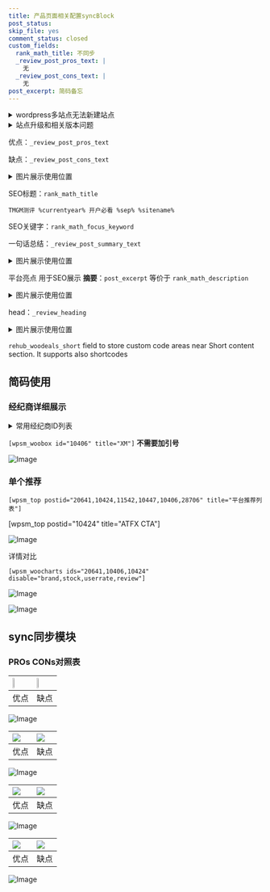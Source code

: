 ```yaml
---
title: 产品页面相关配置syncBlock
post_status: 
skip_file: yes
comment_status: closed
custom_fields:
  rank_math_title: 不同步
  _review_post_pros_text: |
    无
  _review_post_cons_text: |
    无
post_excerpt: 简码备忘
---
```

<details><summary>wordpress多站点无法新建站点</summary>

<li>和报错需要清理cookies一样的原因</li>
<li>wp-config.php里面<code>define( 'SUBDOMAIN_INSTALL', false );//子域名安装</code></li>
<li>新建子站点是用<code>define( 'SUBDOMAIN_INSTALL', true);//子域名安装</code> 完成以后，改成<code>false</code></li>
</details>

<details><summary>站点升级和相关版本问题</summary>

<p>wordpress：5.9.9
woocommerce：7.5.1
出现问题的地方：主题选项里面>><strong>Product layout >>compact style</strong></p>
<p>如何出现没有用过的字段 导致无法保存。先导出配置 然后进行修改，后面再次恢复即可。</p>
<p>出现部分字段无法显示时，需要返回默认布局后，对产品进行保存就好了。</p>
<p></p>
</details>

优点：`_review_post_pros_text`

缺点：`_review_post_cons_text`

<details><summary>图片展示使用位置</summary>

<img src="https://prod-files-secure.s3.us-west-2.amazonaws.com/39ed1227-6d7d-4570-be36-9ccd4a2c4241/f51d3d83-55d4-4bdf-9604-f37ec77ab556/Untitled.png?X-Amz-Algorithm=AWS4-HMAC-SHA256&X-Amz-Content-Sha256=UNSIGNED-PAYLOAD&X-Amz-Credential=ASIAZI2LB466R5SGYPW3%2F20250803%2Fus-west-2%2Fs3%2Faws4_request&X-Amz-Date=20250803T045519Z&X-Amz-Expires=3600&X-Amz-Security-Token=IQoJb3JpZ2luX2VjEOr%2F%2F%2F%2F%2F%2F%2F%2F%2F%2FwEaCXVzLXdlc3QtMiJHMEUCIFEomUlAiL0pyyTmVsv1UgQSX5HFRhU5mN6fqKrIVW71AiEA0OwP2LfJRfZmFa8lNSzrXMXcB9dBoBbcR6jnMmYVtGMq%2FwMIIxAAGgw2Mzc0MjMxODM4MDUiDMr1Ls7REg9XJqqSjSrcAzHe90nIP%2BUT%2FMdSzu3fxGqsLeR1ST8K5JtA0Qkh2%2FscUW8Sg3CWAU24Z7GEsaXz17sVE3CnSEXvnnvQ%2BY6Wf3ieSZmZ8rDYUe03yE%2BHTnlYTen1JfONPYIO5M8FTqM0n2dKkZbkb%2BuLRf%2Be4L5E2S8YFg7ueas7WyE0cJnjdzE8T16chIr6WHRZ6SErdkTLhQ3hiNKSHX4VELXnUYh%2FfSIbHxeWnU6UXUO05h%2FH664olBTd2aGiD8WLkQh2pz8XbdAwKgUvEs4bJXtwjvvxexCIdszubThb7d%2FOs2xua4shDkft3%2B2iXk6pVSANdYDyOIzLPIHAzouznMLYExjrTfPBUTLi9S4iCUSh3D44xl6y%2Fwlzb%2BziXBZtYhPXzVxustWrFugauw%2BE3VMzWbS0UmpuZBaK2JMwNqLCRi7DH7GF2i%2FEGfnvoBKpqflyeLbCKRNdg0L04gzpG1SBk%2FjiARaaBKo6blA0ja3t16tw91FIvpjmWjODVw6glqWgjCqBYTgwvCG%2BxSNyHT%2Fw%2BtY1OVuwY3OIoIIvkvR1lFGqk4q5ShBTNQYYeu2VPaxQIHYgRQ2LJd6D7l5q5i0XuFEjRLQ9pasQ58mV8wUgMMblgQYX4J4%2FPYBmnBu6mCdoMJSKu8QGOqUBG9jq5NTGYufe0Jkqah9hGJtmEHKTZKNUca1cdK%2BleEHX%2BwwCOtWinmaVpndxLmSozSZBkkrW9l7OlIG4ZBgc1vrNyQxXS7AVUcItO1gcMQGncELDVXleqJoPNnOD3x2Jx77O2GDdqvNYWJyU6antsEJqtyKDBs92UFX77FGdKPWzImnWwv1r3eelSUbaXhoinfZBkOBL3znQ9IOU2vTmMTHyy8dz&X-Amz-Signature=ef660cabf5a626d73435bbe34bdc10e6929f92e2083f63b78999f6fd20ec73fa&X-Amz-SignedHeaders=host&x-amz-checksum-mode=ENABLED&x-id=GetObject" alt="Image">
</details>

SEO标题：`rank_math_title`

`TMGM测评 %currentyear% 开户必看 %sep% %sitename%`

SEO关键字：`rank_math_focus_keyword`

一句话总结：`_review_post_summary_text`

<details><summary>图片展示使用位置</summary>

<img src="https://prod-files-secure.s3.us-west-2.amazonaws.com/39ed1227-6d7d-4570-be36-9ccd4a2c4241/4b96a922-296c-4f4e-8630-d1c870cbce01/Untitled.png?X-Amz-Algorithm=AWS4-HMAC-SHA256&X-Amz-Content-Sha256=UNSIGNED-PAYLOAD&X-Amz-Credential=ASIAZI2LB466QNQBJHPY%2F20250803%2Fus-west-2%2Fs3%2Faws4_request&X-Amz-Date=20250803T045519Z&X-Amz-Expires=3600&X-Amz-Security-Token=IQoJb3JpZ2luX2VjEOr%2F%2F%2F%2F%2F%2F%2F%2F%2F%2FwEaCXVzLXdlc3QtMiJIMEYCIQDB2D1ndNs3XH9a0z%2F48th1T5z90FeVnV4VtvqGPFeqxgIhAMfUrkTftNdq4pEoN8V6BWxduG487mAJ5vAFff4%2FSRm6Kv8DCCMQABoMNjM3NDIzMTgzODA1Igziz5jMIXRyLIRxZrkq3AMn0mCZK4leWCmM4dQUCUbpn8ID3mY9tGcBpu1q0QLhue%2FEyTtszHQPxDjA6yFTcpm4k%2BRFyhMslz%2BA31iQG%2FM8SzkePkUEIoIbdxHCJmEnlF9lld1odPWwb5FDesfPsrDF%2F8MlzYdiel8%2FffTrek1Y%2Fx5fzVBSc7ivAz3BNmv1Zv2thPPVitdDhRBTRnO%2FQ4sbx%2FFcDNMMbHhEPbZvfX4%2BMd56eu7SLpSy2p32SUK9y4PFjmhzoy839TeTsbh7O%2BPOBXaz5VJTs0i2uLrX6LdLxlcgthUrZE%2FrzY%2BLxDT53%2B0EJ1GzHysBL89qLKe%2BnuILn8QNR4JVG7yxqYGOMnbvrIWd7LchWWgOS2YpLdIg9T%2FYLyjNs0b3gbFbvLV7VzGJ1pezg3R%2BgpO%2FeUgEtB6OZm3nNPzb6XS6eVQPSa7F4Qg5YhUvOmx97oCnjcF1xtATa8tBggQ7PVgqnavMvOUqsg3VOnOh1wic8hdr7YV6O7oem3T9Q65NFzh61Vl2idqERBB0Hw4MOVyo3uAO0xtEywVrgpRd%2BAWuuXHJlnu5gyyOkHyUl66btEsFcIb%2B16giTzV%2Fywnrp6YmEeylHgbZLw10TkgKfJw6Wq67ibKOqxQorwdPuZpJrCY0azDfgrvEBjqkAR791sKI28Lz5%2B6cOCXhq81P%2FDT78zMSjL9vnSizHGdOkyPce6BnvnBtm4QkHZShI7v5WlHC%2FcsvdPeoljIjU4%2BhghX1GUUxvERdMHr1sYFi9vbXGDiU5EI19SHr5a8h7npU3E7LpOdjQBb1I5Xn1Wm8Z05LTAxaSqaxNvzS54oCRRLUGUH3LywqE9qrPRSTaQm5cCtLx%2BufH6MjzylmfVnUCFhY&X-Amz-Signature=ce06105106ca9b69904c3884975bebdf522b17af2fbedec6ac09787e4b6a7b1b&X-Amz-SignedHeaders=host&x-amz-checksum-mode=ENABLED&x-id=GetObject" alt="Image">
</details>

平台亮点 用于SEO展示 **摘要**：`post_excerpt`  等价于 `rank_math_description`

<details><summary>图片展示使用位置</summary>

<img src="https://prod-files-secure.s3.us-west-2.amazonaws.com/39ed1227-6d7d-4570-be36-9ccd4a2c4241/1ee11f63-b60a-4dfe-a7a7-d58ff23b5d88/Untitled.png?X-Amz-Algorithm=AWS4-HMAC-SHA256&X-Amz-Content-Sha256=UNSIGNED-PAYLOAD&X-Amz-Credential=ASIAZI2LB466TPZZVOQA%2F20250803%2Fus-west-2%2Fs3%2Faws4_request&X-Amz-Date=20250803T045519Z&X-Amz-Expires=3600&X-Amz-Security-Token=IQoJb3JpZ2luX2VjEOr%2F%2F%2F%2F%2F%2F%2F%2F%2F%2FwEaCXVzLXdlc3QtMiJGMEQCIB1pv9YJBk6beeY1OYNfIazFQ6HnMt8xgilyVz4CgLwAAiAR2%2F1eONUVNxa5Anf9qphvNlpFKpsXufqdDtIWch1EJCr%2FAwgjEAAaDDYzNzQyMzE4MzgwNSIMtc4qAMTlsSF7JUWxKtwDoHaIEUT1jIP0v7Z1xwYnW8NCXXIgcvSJ%2FwMlJ4eyUcEO3RGmSrvI5JxZw0Tpz8z0fo0ccIqBlz6QayIITq77pZEGnObZq5lZpkTq3L7btTmi9sJ%2BkpAR0Tj8f03sXcRF8jBHI%2BhjrihRkdRN0QxdwCjQPjNr4FbsH1Hns33cMl10WZpPte1PEHR8WEecexLLdW%2BTADDNH9NhRwQZiNv30OMpiynQ%2Bl9gyjHeUj3co8agv1nxELdssetAUgTszdsqRkE4%2Bqp9vD3Uzz5MtxcHlvfiU37csrkR1tWduueAyOav28915%2FFbFMjrSvTl7M%2BIGAbTyLTTmcmYhGLihCxAOfyNVSXY9L9UAX1NHabkq9edzu5Dave5m1bpECKrQRRigMkTMl0V6OD1enAg7LEGgxiAYZHW7QjGotnI%2BfCvuV106lsNx0IyxDGreNZ0sa6NLigS69ByN73ycDzc8zTu6K4Bz0YUvot9OwwoqwxMFJyIUPG3inLrCtQjpXJ2oUwLFiswmvt0pYdLozrQih3dZRoHttmH7AlIT08IM0bJrJyMB3HDmIPTy2U1rlzxINz2b%2Fx1WQFNV1lUhmmz0JgyF9vruj6jnDW%2B%2BwXJNFRgJq0dK7xhMTPEIZ1Kf4Yw7oa7xAY6pgGc8AqnV7s1bujy6qkr1LE%2BT0CKG925dOckFfYloBlwM18rAbZoWI79NKA5EsGoe43W%2Fh7Mgqee8qz0v4rC07W%2FYPaFO02hTmry3TrvavI%2FhK2VixbpjCL%2BycS1Eguwp6ABJQSBMhnbhd9vZMZmYF3%2FcIirciiuB4pJOojBlNd6QXf9C%2BBFwEtyQBLHeqQRtU%2BJx4VbUFwMjT2VEZYUZ88J98hm9qMg&X-Amz-Signature=5d179ecb59106d3b5f9993406afe463df477d92148b3deefeb470cc71f962128&X-Amz-SignedHeaders=host&x-amz-checksum-mode=ENABLED&x-id=GetObject" alt="Image">
<img src="https://prod-files-secure.s3.us-west-2.amazonaws.com/39ed1227-6d7d-4570-be36-9ccd4a2c4241/ad4118b5-78d8-4fbe-801e-3b29b5d99c01/Untitled.png?X-Amz-Algorithm=AWS4-HMAC-SHA256&X-Amz-Content-Sha256=UNSIGNED-PAYLOAD&X-Amz-Credential=ASIAZI2LB466TPZZVOQA%2F20250803%2Fus-west-2%2Fs3%2Faws4_request&X-Amz-Date=20250803T045519Z&X-Amz-Expires=3600&X-Amz-Security-Token=IQoJb3JpZ2luX2VjEOr%2F%2F%2F%2F%2F%2F%2F%2F%2F%2FwEaCXVzLXdlc3QtMiJGMEQCIB1pv9YJBk6beeY1OYNfIazFQ6HnMt8xgilyVz4CgLwAAiAR2%2F1eONUVNxa5Anf9qphvNlpFKpsXufqdDtIWch1EJCr%2FAwgjEAAaDDYzNzQyMzE4MzgwNSIMtc4qAMTlsSF7JUWxKtwDoHaIEUT1jIP0v7Z1xwYnW8NCXXIgcvSJ%2FwMlJ4eyUcEO3RGmSrvI5JxZw0Tpz8z0fo0ccIqBlz6QayIITq77pZEGnObZq5lZpkTq3L7btTmi9sJ%2BkpAR0Tj8f03sXcRF8jBHI%2BhjrihRkdRN0QxdwCjQPjNr4FbsH1Hns33cMl10WZpPte1PEHR8WEecexLLdW%2BTADDNH9NhRwQZiNv30OMpiynQ%2Bl9gyjHeUj3co8agv1nxELdssetAUgTszdsqRkE4%2Bqp9vD3Uzz5MtxcHlvfiU37csrkR1tWduueAyOav28915%2FFbFMjrSvTl7M%2BIGAbTyLTTmcmYhGLihCxAOfyNVSXY9L9UAX1NHabkq9edzu5Dave5m1bpECKrQRRigMkTMl0V6OD1enAg7LEGgxiAYZHW7QjGotnI%2BfCvuV106lsNx0IyxDGreNZ0sa6NLigS69ByN73ycDzc8zTu6K4Bz0YUvot9OwwoqwxMFJyIUPG3inLrCtQjpXJ2oUwLFiswmvt0pYdLozrQih3dZRoHttmH7AlIT08IM0bJrJyMB3HDmIPTy2U1rlzxINz2b%2Fx1WQFNV1lUhmmz0JgyF9vruj6jnDW%2B%2BwXJNFRgJq0dK7xhMTPEIZ1Kf4Yw7oa7xAY6pgGc8AqnV7s1bujy6qkr1LE%2BT0CKG925dOckFfYloBlwM18rAbZoWI79NKA5EsGoe43W%2Fh7Mgqee8qz0v4rC07W%2FYPaFO02hTmry3TrvavI%2FhK2VixbpjCL%2BycS1Eguwp6ABJQSBMhnbhd9vZMZmYF3%2FcIirciiuB4pJOojBlNd6QXf9C%2BBFwEtyQBLHeqQRtU%2BJx4VbUFwMjT2VEZYUZ88J98hm9qMg&X-Amz-Signature=568470eccae7408b91cd9842b6bf88aea6530ac645a7a2952f76b6945f9239a8&X-Amz-SignedHeaders=host&x-amz-checksum-mode=ENABLED&x-id=GetObject" alt="Image">
<img src="https://prod-files-secure.s3.us-west-2.amazonaws.com/39ed1227-6d7d-4570-be36-9ccd4a2c4241/a38cf7c9-a79c-4b64-9e94-13589fe0758b/Untitled.png?X-Amz-Algorithm=AWS4-HMAC-SHA256&X-Amz-Content-Sha256=UNSIGNED-PAYLOAD&X-Amz-Credential=ASIAZI2LB466TPZZVOQA%2F20250803%2Fus-west-2%2Fs3%2Faws4_request&X-Amz-Date=20250803T045519Z&X-Amz-Expires=3600&X-Amz-Security-Token=IQoJb3JpZ2luX2VjEOr%2F%2F%2F%2F%2F%2F%2F%2F%2F%2FwEaCXVzLXdlc3QtMiJGMEQCIB1pv9YJBk6beeY1OYNfIazFQ6HnMt8xgilyVz4CgLwAAiAR2%2F1eONUVNxa5Anf9qphvNlpFKpsXufqdDtIWch1EJCr%2FAwgjEAAaDDYzNzQyMzE4MzgwNSIMtc4qAMTlsSF7JUWxKtwDoHaIEUT1jIP0v7Z1xwYnW8NCXXIgcvSJ%2FwMlJ4eyUcEO3RGmSrvI5JxZw0Tpz8z0fo0ccIqBlz6QayIITq77pZEGnObZq5lZpkTq3L7btTmi9sJ%2BkpAR0Tj8f03sXcRF8jBHI%2BhjrihRkdRN0QxdwCjQPjNr4FbsH1Hns33cMl10WZpPte1PEHR8WEecexLLdW%2BTADDNH9NhRwQZiNv30OMpiynQ%2Bl9gyjHeUj3co8agv1nxELdssetAUgTszdsqRkE4%2Bqp9vD3Uzz5MtxcHlvfiU37csrkR1tWduueAyOav28915%2FFbFMjrSvTl7M%2BIGAbTyLTTmcmYhGLihCxAOfyNVSXY9L9UAX1NHabkq9edzu5Dave5m1bpECKrQRRigMkTMl0V6OD1enAg7LEGgxiAYZHW7QjGotnI%2BfCvuV106lsNx0IyxDGreNZ0sa6NLigS69ByN73ycDzc8zTu6K4Bz0YUvot9OwwoqwxMFJyIUPG3inLrCtQjpXJ2oUwLFiswmvt0pYdLozrQih3dZRoHttmH7AlIT08IM0bJrJyMB3HDmIPTy2U1rlzxINz2b%2Fx1WQFNV1lUhmmz0JgyF9vruj6jnDW%2B%2BwXJNFRgJq0dK7xhMTPEIZ1Kf4Yw7oa7xAY6pgGc8AqnV7s1bujy6qkr1LE%2BT0CKG925dOckFfYloBlwM18rAbZoWI79NKA5EsGoe43W%2Fh7Mgqee8qz0v4rC07W%2FYPaFO02hTmry3TrvavI%2FhK2VixbpjCL%2BycS1Eguwp6ABJQSBMhnbhd9vZMZmYF3%2FcIirciiuB4pJOojBlNd6QXf9C%2BBFwEtyQBLHeqQRtU%2BJx4VbUFwMjT2VEZYUZ88J98hm9qMg&X-Amz-Signature=6af18e10cbf459a5d63fb53eab1619df64a85f06838150f526764abb70c65f7c&X-Amz-SignedHeaders=host&x-amz-checksum-mode=ENABLED&x-id=GetObject" alt="Image">
<img src="https://prod-files-secure.s3.us-west-2.amazonaws.com/39ed1227-6d7d-4570-be36-9ccd4a2c4241/7da6fc1e-d2ac-42ae-8c75-cb5749aa18f6/Untitled.png?X-Amz-Algorithm=AWS4-HMAC-SHA256&X-Amz-Content-Sha256=UNSIGNED-PAYLOAD&X-Amz-Credential=ASIAZI2LB466TPZZVOQA%2F20250803%2Fus-west-2%2Fs3%2Faws4_request&X-Amz-Date=20250803T045519Z&X-Amz-Expires=3600&X-Amz-Security-Token=IQoJb3JpZ2luX2VjEOr%2F%2F%2F%2F%2F%2F%2F%2F%2F%2FwEaCXVzLXdlc3QtMiJGMEQCIB1pv9YJBk6beeY1OYNfIazFQ6HnMt8xgilyVz4CgLwAAiAR2%2F1eONUVNxa5Anf9qphvNlpFKpsXufqdDtIWch1EJCr%2FAwgjEAAaDDYzNzQyMzE4MzgwNSIMtc4qAMTlsSF7JUWxKtwDoHaIEUT1jIP0v7Z1xwYnW8NCXXIgcvSJ%2FwMlJ4eyUcEO3RGmSrvI5JxZw0Tpz8z0fo0ccIqBlz6QayIITq77pZEGnObZq5lZpkTq3L7btTmi9sJ%2BkpAR0Tj8f03sXcRF8jBHI%2BhjrihRkdRN0QxdwCjQPjNr4FbsH1Hns33cMl10WZpPte1PEHR8WEecexLLdW%2BTADDNH9NhRwQZiNv30OMpiynQ%2Bl9gyjHeUj3co8agv1nxELdssetAUgTszdsqRkE4%2Bqp9vD3Uzz5MtxcHlvfiU37csrkR1tWduueAyOav28915%2FFbFMjrSvTl7M%2BIGAbTyLTTmcmYhGLihCxAOfyNVSXY9L9UAX1NHabkq9edzu5Dave5m1bpECKrQRRigMkTMl0V6OD1enAg7LEGgxiAYZHW7QjGotnI%2BfCvuV106lsNx0IyxDGreNZ0sa6NLigS69ByN73ycDzc8zTu6K4Bz0YUvot9OwwoqwxMFJyIUPG3inLrCtQjpXJ2oUwLFiswmvt0pYdLozrQih3dZRoHttmH7AlIT08IM0bJrJyMB3HDmIPTy2U1rlzxINz2b%2Fx1WQFNV1lUhmmz0JgyF9vruj6jnDW%2B%2BwXJNFRgJq0dK7xhMTPEIZ1Kf4Yw7oa7xAY6pgGc8AqnV7s1bujy6qkr1LE%2BT0CKG925dOckFfYloBlwM18rAbZoWI79NKA5EsGoe43W%2Fh7Mgqee8qz0v4rC07W%2FYPaFO02hTmry3TrvavI%2FhK2VixbpjCL%2BycS1Eguwp6ABJQSBMhnbhd9vZMZmYF3%2FcIirciiuB4pJOojBlNd6QXf9C%2BBFwEtyQBLHeqQRtU%2BJx4VbUFwMjT2VEZYUZ88J98hm9qMg&X-Amz-Signature=f4bd1e97db7f03060b39f769c7a5a0133ec7e194029e8b7ef4b0cfd60914c11e&X-Amz-SignedHeaders=host&x-amz-checksum-mode=ENABLED&x-id=GetObject" alt="Image">
<img src="https://prod-files-secure.s3.us-west-2.amazonaws.com/39ed1227-6d7d-4570-be36-9ccd4a2c4241/7e97f40a-eaee-47f5-b2f9-475f96808fa7/Untitled.png?X-Amz-Algorithm=AWS4-HMAC-SHA256&X-Amz-Content-Sha256=UNSIGNED-PAYLOAD&X-Amz-Credential=ASIAZI2LB466TPZZVOQA%2F20250803%2Fus-west-2%2Fs3%2Faws4_request&X-Amz-Date=20250803T045519Z&X-Amz-Expires=3600&X-Amz-Security-Token=IQoJb3JpZ2luX2VjEOr%2F%2F%2F%2F%2F%2F%2F%2F%2F%2FwEaCXVzLXdlc3QtMiJGMEQCIB1pv9YJBk6beeY1OYNfIazFQ6HnMt8xgilyVz4CgLwAAiAR2%2F1eONUVNxa5Anf9qphvNlpFKpsXufqdDtIWch1EJCr%2FAwgjEAAaDDYzNzQyMzE4MzgwNSIMtc4qAMTlsSF7JUWxKtwDoHaIEUT1jIP0v7Z1xwYnW8NCXXIgcvSJ%2FwMlJ4eyUcEO3RGmSrvI5JxZw0Tpz8z0fo0ccIqBlz6QayIITq77pZEGnObZq5lZpkTq3L7btTmi9sJ%2BkpAR0Tj8f03sXcRF8jBHI%2BhjrihRkdRN0QxdwCjQPjNr4FbsH1Hns33cMl10WZpPte1PEHR8WEecexLLdW%2BTADDNH9NhRwQZiNv30OMpiynQ%2Bl9gyjHeUj3co8agv1nxELdssetAUgTszdsqRkE4%2Bqp9vD3Uzz5MtxcHlvfiU37csrkR1tWduueAyOav28915%2FFbFMjrSvTl7M%2BIGAbTyLTTmcmYhGLihCxAOfyNVSXY9L9UAX1NHabkq9edzu5Dave5m1bpECKrQRRigMkTMl0V6OD1enAg7LEGgxiAYZHW7QjGotnI%2BfCvuV106lsNx0IyxDGreNZ0sa6NLigS69ByN73ycDzc8zTu6K4Bz0YUvot9OwwoqwxMFJyIUPG3inLrCtQjpXJ2oUwLFiswmvt0pYdLozrQih3dZRoHttmH7AlIT08IM0bJrJyMB3HDmIPTy2U1rlzxINz2b%2Fx1WQFNV1lUhmmz0JgyF9vruj6jnDW%2B%2BwXJNFRgJq0dK7xhMTPEIZ1Kf4Yw7oa7xAY6pgGc8AqnV7s1bujy6qkr1LE%2BT0CKG925dOckFfYloBlwM18rAbZoWI79NKA5EsGoe43W%2Fh7Mgqee8qz0v4rC07W%2FYPaFO02hTmry3TrvavI%2FhK2VixbpjCL%2BycS1Eguwp6ABJQSBMhnbhd9vZMZmYF3%2FcIirciiuB4pJOojBlNd6QXf9C%2BBFwEtyQBLHeqQRtU%2BJx4VbUFwMjT2VEZYUZ88J98hm9qMg&X-Amz-Signature=ac67f5fdf41af8928ae71ebc7cae26c242cc06e4467a97df3ba0d403004f3554&X-Amz-SignedHeaders=host&x-amz-checksum-mode=ENABLED&x-id=GetObject" alt="Image">
</details>

head：`_review_heading`

<details><summary>图片展示使用位置</summary>

<img src="https://prod-files-secure.s3.us-west-2.amazonaws.com/39ed1227-6d7d-4570-be36-9ccd4a2c4241/3a4650ad-9887-415c-889a-edd51fa54f27/Untitled.png?X-Amz-Algorithm=AWS4-HMAC-SHA256&X-Amz-Content-Sha256=UNSIGNED-PAYLOAD&X-Amz-Credential=ASIAZI2LB466T4RMWF5W%2F20250803%2Fus-west-2%2Fs3%2Faws4_request&X-Amz-Date=20250803T045519Z&X-Amz-Expires=3600&X-Amz-Security-Token=IQoJb3JpZ2luX2VjEOr%2F%2F%2F%2F%2F%2F%2F%2F%2F%2FwEaCXVzLXdlc3QtMiJHMEUCIH51htdP82kubgiDBDffhjzC9WqLIVCSU8GFjCArOnM2AiEA4LAsW2TB8Pl%2BZ6ib7OK3vnuL7baPeQ8rlEnDWnP8AUgq%2FwMIIxAAGgw2Mzc0MjMxODM4MDUiDNlUx%2FiimsgL0HxQRircAyHAYEHy0X5yoVs7iMAC2YgJJ5%2B8NuQXj1iJM20PVuwka9UE57Qo25bY90t%2FHU6ZAys%2BdRTc5lk%2F4r7EiyM0zroWJdfssX2wrJ2k1fnGtGITCr7PehwCGq0AKpP21Kl5qhWZhB9K0GspHHvqdUkEjyWJohxlt6%2BqRnhR1v6Ix6S7fDdVW1z24PZBcoyR2eugUdqagD8xoywXCxEEVajEepYZtVfgPpyp3ega7iSEHgW8wCJxsDiqXkTcW%2B3Vj7g0uSFQfIglKm2hVovXYRvNx3YI8rus8H9PL75%2F%2F%2BD2niJWcbFx1JbxdA8NBtS0AuIgv3CMWLOu4nmwKBzcjZSiZT6%2FL4NzinzSsar%2Bb4HkteoCP2K3vTX06o%2FBTeI505bveCXxm6bG%2FKYu4DCiZoVtL9O8Hun%2FIS0WOyCoq7WcY5t2xUBpv99qsYv9yrbfxumzkOyjYpCdea2konXDZQJoe4DMIWutdQ%2F%2BsQ1r5hqyxHUp%2BEnpuVoviWqD%2Byootip13N2QdKcan3sX6IXMHuuOp74icjYZc33zYsuF3QyVyadDJ%2BmDRS%2FYLihfpLl2pPRhItka8nHEP%2FD%2BvrdRNl6omJOu7%2B6x6YDsrg7kEsqOuRSWLFjnqkXgqpXG1p9%2FMLWLu8QGOqUB1a7Znq8vheBR5KfjWDF4m309I4RR5Ssb6MdZAF604AC0Ygjul46bBrPmvi6VqmySVGTenGQJDeBkB6X0AjWT0EVVtPU%2FF%2FtqeXFHXyc8%2FWEqx87l%2BBtwwswmTHCqLOZhZ66MZPA1wpje1Yhed3Cf3j9jLpwkEg2LMLZ%2FJ5fIuasOa9uYT1ZerL%2FrPh2e8zzuU9VgihsaLin72NXuf6cr3V2qKP1w&X-Amz-Signature=239f2c6992a90ffde45ca77914b8f2b81b513e91122ffd8942d70235ba577059&X-Amz-SignedHeaders=host&x-amz-checksum-mode=ENABLED&x-id=GetObject" alt="Image">
</details>

`rehub_woodeals_short`	field to store custom code areas near Short content section. It supports also shortcodes



## 简码使用

### 经纪商详细展示

<details><summary>常用经纪商ID列表</summary>

<pre><code class="php">嘉盛 ===> 20641  [wpsm_woobox id="20641" title="嘉盛"]
易信easymarkets ===> 11542  [wpsm_woobox id="11542" title="易信easymarkets"]
ATFX外汇 ===> 10424  [wpsm_woobox id="10424" title="ATFX"]
XM ===> 10406  [wpsm_woobox id="10406" title="XM"]
TMGM ===> 29622  [wpsm_woobox id="29622" title="TMGM"]
HYCM ===> 10447  [wpsm_woobox id="10447" title="HYCM"]
fpmarkets澳福外汇 ===> 20639  [wpsm_woobox id="20639" title="fpmarkets澳福外汇"]</code></pre>
</details>

`[wpsm_woobox id="10406" title="XM"]` **不需要加引号**

![Image](https://prod-files-secure.s3.us-west-2.amazonaws.com/39ed1227-6d7d-4570-be36-9ccd4a2c4241/4f898f9d-0fa7-4e43-acd3-ac6bc7be575a/Untitled.png?X-Amz-Algorithm=AWS4-HMAC-SHA256&X-Amz-Content-Sha256=UNSIGNED-PAYLOAD&X-Amz-Credential=ASIAZI2LB466Y4TFFMBS%2F20250803%2Fus-west-2%2Fs3%2Faws4_request&X-Amz-Date=20250803T045518Z&X-Amz-Expires=3600&X-Amz-Security-Token=IQoJb3JpZ2luX2VjEOr%2F%2F%2F%2F%2F%2F%2F%2F%2F%2FwEaCXVzLXdlc3QtMiJIMEYCIQCjGtgL%2Bg4Ub3vIJDjviikoyGzo8ZD1EPtF9RpKveE08wIhAKdThUhfsfVVn%2FHAK0EOWSPlvtQvQTF0o38a4IAtwOt%2FKv8DCCMQABoMNjM3NDIzMTgzODA1IgzZ6qmZ%2F6Rd3LPv%2BK8q3AOUe9z%2FuZWgoDQ%2Bvx0VD2z4RirmxRqmGos10vXO6X4UWqZXkVf%2F2kHNAfMJJiCazqrmOwPa1wwQeYzxAwng2aVSAQ33OO%2BohLjpgbLY9jEr4msFzfpmIRDz2kiv0MGIVcIFArutkHBQpnFA0%2FuWBe8QkcGF7bA8qAPG8ORwynuj2dex%2FkJUG7JPTt1qB9D4%2Bc%2F4Zsz%2BSyXE86V6td4fdRLpodKe8Zi9yklw02U%2Fy1nD7N4dcBFd5UXU6PUsCieconOReFWy3pfg9B3Fwcvd3zOkheOdFW0S%2B4%2FeNGC5P%2B7pz91xaaQLEmdz8wuKruKiGMVXCA7wElaV8d8iRBkNJgRwASKlIJxQ2PIlfOoTvAfN2jQK%2FbejQzFr4jmfGHm6u6Qic7ixDoQwN%2FI6XBHcBzdl2T3fULrZbESZflKzl4n1hO0QOt6cqBFSLWki0dJirkP7cxubzNAEOT%2BA80VB2LNr9c3JvPHSgBhHlCPhGHTR8ajPI%2FhePanK4j5NrI5hMVJCwHC4mvhmumEhzJYF33kTgRMrV7Fp1SD6%2BGPqbI8d2DWvo%2B4eSdtsZDWuuXLn2vMw9IWHXrlNYAvcuGEXrvbdmIid8plZO%2BBIdJKb3CCUoo5GXsdRIBQ%2FCE2LETD4ibvEBjqkAcHI5uGeUY%2B%2BMAXlQAf8LrVWCq1onbTudu0huZnigV17Sjt9uqfYWClzbM2lzH6lb8Pb06Q1Q%2BS1Qf%2FF5%2B15B%2BcJPNdM7VteA%2Fv%2BUW3UwH4GyiN3p7OWCEGnViUzFOgSSwHWI10%2Fs7AlcKKNwluj4R0WKO0Yhu4fTY%2FwsEwKxtrJIVom%2Bwkem8HJmoEsU8akf9i0Z3MjEGG3qb176q0J14wY19B0&X-Amz-Signature=7830ad600c4b261286e2862c295b611d1f5c497cab203cee166ea5b60aba049f&X-Amz-SignedHeaders=host&x-amz-checksum-mode=ENABLED&x-id=GetObject)

### 单个推荐
`[wpsm_top postid="20641,10424,11542,10447,10406,28706" title="平台推荐列表"]`

[wpsm_top postid="10424" title="ATFX CTA"]

![Image](https://prod-files-secure.s3.us-west-2.amazonaws.com/39ed1227-6d7d-4570-be36-9ccd4a2c4241/5ac620dc-51a8-48b6-b55d-91f47299193c/Untitled.png?X-Amz-Algorithm=AWS4-HMAC-SHA256&X-Amz-Content-Sha256=UNSIGNED-PAYLOAD&X-Amz-Credential=ASIAZI2LB466Y4TFFMBS%2F20250803%2Fus-west-2%2Fs3%2Faws4_request&X-Amz-Date=20250803T045518Z&X-Amz-Expires=3600&X-Amz-Security-Token=IQoJb3JpZ2luX2VjEOr%2F%2F%2F%2F%2F%2F%2F%2F%2F%2FwEaCXVzLXdlc3QtMiJIMEYCIQCjGtgL%2Bg4Ub3vIJDjviikoyGzo8ZD1EPtF9RpKveE08wIhAKdThUhfsfVVn%2FHAK0EOWSPlvtQvQTF0o38a4IAtwOt%2FKv8DCCMQABoMNjM3NDIzMTgzODA1IgzZ6qmZ%2F6Rd3LPv%2BK8q3AOUe9z%2FuZWgoDQ%2Bvx0VD2z4RirmxRqmGos10vXO6X4UWqZXkVf%2F2kHNAfMJJiCazqrmOwPa1wwQeYzxAwng2aVSAQ33OO%2BohLjpgbLY9jEr4msFzfpmIRDz2kiv0MGIVcIFArutkHBQpnFA0%2FuWBe8QkcGF7bA8qAPG8ORwynuj2dex%2FkJUG7JPTt1qB9D4%2Bc%2F4Zsz%2BSyXE86V6td4fdRLpodKe8Zi9yklw02U%2Fy1nD7N4dcBFd5UXU6PUsCieconOReFWy3pfg9B3Fwcvd3zOkheOdFW0S%2B4%2FeNGC5P%2B7pz91xaaQLEmdz8wuKruKiGMVXCA7wElaV8d8iRBkNJgRwASKlIJxQ2PIlfOoTvAfN2jQK%2FbejQzFr4jmfGHm6u6Qic7ixDoQwN%2FI6XBHcBzdl2T3fULrZbESZflKzl4n1hO0QOt6cqBFSLWki0dJirkP7cxubzNAEOT%2BA80VB2LNr9c3JvPHSgBhHlCPhGHTR8ajPI%2FhePanK4j5NrI5hMVJCwHC4mvhmumEhzJYF33kTgRMrV7Fp1SD6%2BGPqbI8d2DWvo%2B4eSdtsZDWuuXLn2vMw9IWHXrlNYAvcuGEXrvbdmIid8plZO%2BBIdJKb3CCUoo5GXsdRIBQ%2FCE2LETD4ibvEBjqkAcHI5uGeUY%2B%2BMAXlQAf8LrVWCq1onbTudu0huZnigV17Sjt9uqfYWClzbM2lzH6lb8Pb06Q1Q%2BS1Qf%2FF5%2B15B%2BcJPNdM7VteA%2Fv%2BUW3UwH4GyiN3p7OWCEGnViUzFOgSSwHWI10%2Fs7AlcKKNwluj4R0WKO0Yhu4fTY%2FwsEwKxtrJIVom%2Bwkem8HJmoEsU8akf9i0Z3MjEGG3qb176q0J14wY19B0&X-Amz-Signature=6851d44af5945d58632026df4752ee786caf923272fd3adf9589acc0ee446881&X-Amz-SignedHeaders=host&x-amz-checksum-mode=ENABLED&x-id=GetObject)

详情对比

`[wpsm_woocharts ids="20641,10406,10424" disable="brand,stock,userrate,review"]`

![Image](https://prod-files-secure.s3.us-west-2.amazonaws.com/39ed1227-6d7d-4570-be36-9ccd4a2c4241/bf3ba45f-b9f3-4295-8aef-b4a495fd25f4/Untitled.png?X-Amz-Algorithm=AWS4-HMAC-SHA256&X-Amz-Content-Sha256=UNSIGNED-PAYLOAD&X-Amz-Credential=ASIAZI2LB466Y4TFFMBS%2F20250803%2Fus-west-2%2Fs3%2Faws4_request&X-Amz-Date=20250803T045518Z&X-Amz-Expires=3600&X-Amz-Security-Token=IQoJb3JpZ2luX2VjEOr%2F%2F%2F%2F%2F%2F%2F%2F%2F%2FwEaCXVzLXdlc3QtMiJIMEYCIQCjGtgL%2Bg4Ub3vIJDjviikoyGzo8ZD1EPtF9RpKveE08wIhAKdThUhfsfVVn%2FHAK0EOWSPlvtQvQTF0o38a4IAtwOt%2FKv8DCCMQABoMNjM3NDIzMTgzODA1IgzZ6qmZ%2F6Rd3LPv%2BK8q3AOUe9z%2FuZWgoDQ%2Bvx0VD2z4RirmxRqmGos10vXO6X4UWqZXkVf%2F2kHNAfMJJiCazqrmOwPa1wwQeYzxAwng2aVSAQ33OO%2BohLjpgbLY9jEr4msFzfpmIRDz2kiv0MGIVcIFArutkHBQpnFA0%2FuWBe8QkcGF7bA8qAPG8ORwynuj2dex%2FkJUG7JPTt1qB9D4%2Bc%2F4Zsz%2BSyXE86V6td4fdRLpodKe8Zi9yklw02U%2Fy1nD7N4dcBFd5UXU6PUsCieconOReFWy3pfg9B3Fwcvd3zOkheOdFW0S%2B4%2FeNGC5P%2B7pz91xaaQLEmdz8wuKruKiGMVXCA7wElaV8d8iRBkNJgRwASKlIJxQ2PIlfOoTvAfN2jQK%2FbejQzFr4jmfGHm6u6Qic7ixDoQwN%2FI6XBHcBzdl2T3fULrZbESZflKzl4n1hO0QOt6cqBFSLWki0dJirkP7cxubzNAEOT%2BA80VB2LNr9c3JvPHSgBhHlCPhGHTR8ajPI%2FhePanK4j5NrI5hMVJCwHC4mvhmumEhzJYF33kTgRMrV7Fp1SD6%2BGPqbI8d2DWvo%2B4eSdtsZDWuuXLn2vMw9IWHXrlNYAvcuGEXrvbdmIid8plZO%2BBIdJKb3CCUoo5GXsdRIBQ%2FCE2LETD4ibvEBjqkAcHI5uGeUY%2B%2BMAXlQAf8LrVWCq1onbTudu0huZnigV17Sjt9uqfYWClzbM2lzH6lb8Pb06Q1Q%2BS1Qf%2FF5%2B15B%2BcJPNdM7VteA%2Fv%2BUW3UwH4GyiN3p7OWCEGnViUzFOgSSwHWI10%2Fs7AlcKKNwluj4R0WKO0Yhu4fTY%2FwsEwKxtrJIVom%2Bwkem8HJmoEsU8akf9i0Z3MjEGG3qb176q0J14wY19B0&X-Amz-Signature=d686712930a203ba81f58001215d02c63280ebf1db67d19664b44be42b0a18cd&X-Amz-SignedHeaders=host&x-amz-checksum-mode=ENABLED&x-id=GetObject)

![Image](https://prod-files-secure.s3.us-west-2.amazonaws.com/39ed1227-6d7d-4570-be36-9ccd4a2c4241/30bc56ef-f383-4b48-9768-2ebc9e436ec0/Untitled.png?X-Amz-Algorithm=AWS4-HMAC-SHA256&X-Amz-Content-Sha256=UNSIGNED-PAYLOAD&X-Amz-Credential=ASIAZI2LB466Y4TFFMBS%2F20250803%2Fus-west-2%2Fs3%2Faws4_request&X-Amz-Date=20250803T045518Z&X-Amz-Expires=3600&X-Amz-Security-Token=IQoJb3JpZ2luX2VjEOr%2F%2F%2F%2F%2F%2F%2F%2F%2F%2FwEaCXVzLXdlc3QtMiJIMEYCIQCjGtgL%2Bg4Ub3vIJDjviikoyGzo8ZD1EPtF9RpKveE08wIhAKdThUhfsfVVn%2FHAK0EOWSPlvtQvQTF0o38a4IAtwOt%2FKv8DCCMQABoMNjM3NDIzMTgzODA1IgzZ6qmZ%2F6Rd3LPv%2BK8q3AOUe9z%2FuZWgoDQ%2Bvx0VD2z4RirmxRqmGos10vXO6X4UWqZXkVf%2F2kHNAfMJJiCazqrmOwPa1wwQeYzxAwng2aVSAQ33OO%2BohLjpgbLY9jEr4msFzfpmIRDz2kiv0MGIVcIFArutkHBQpnFA0%2FuWBe8QkcGF7bA8qAPG8ORwynuj2dex%2FkJUG7JPTt1qB9D4%2Bc%2F4Zsz%2BSyXE86V6td4fdRLpodKe8Zi9yklw02U%2Fy1nD7N4dcBFd5UXU6PUsCieconOReFWy3pfg9B3Fwcvd3zOkheOdFW0S%2B4%2FeNGC5P%2B7pz91xaaQLEmdz8wuKruKiGMVXCA7wElaV8d8iRBkNJgRwASKlIJxQ2PIlfOoTvAfN2jQK%2FbejQzFr4jmfGHm6u6Qic7ixDoQwN%2FI6XBHcBzdl2T3fULrZbESZflKzl4n1hO0QOt6cqBFSLWki0dJirkP7cxubzNAEOT%2BA80VB2LNr9c3JvPHSgBhHlCPhGHTR8ajPI%2FhePanK4j5NrI5hMVJCwHC4mvhmumEhzJYF33kTgRMrV7Fp1SD6%2BGPqbI8d2DWvo%2B4eSdtsZDWuuXLn2vMw9IWHXrlNYAvcuGEXrvbdmIid8plZO%2BBIdJKb3CCUoo5GXsdRIBQ%2FCE2LETD4ibvEBjqkAcHI5uGeUY%2B%2BMAXlQAf8LrVWCq1onbTudu0huZnigV17Sjt9uqfYWClzbM2lzH6lb8Pb06Q1Q%2BS1Qf%2FF5%2B15B%2BcJPNdM7VteA%2Fv%2BUW3UwH4GyiN3p7OWCEGnViUzFOgSSwHWI10%2Fs7AlcKKNwluj4R0WKO0Yhu4fTY%2FwsEwKxtrJIVom%2Bwkem8HJmoEsU8akf9i0Z3MjEGG3qb176q0J14wY19B0&X-Amz-Signature=4a687bf8a27933fe9dc89f31fcb7c1c370428bd29c6ee922fd39542e8bf75f85&X-Amz-SignedHeaders=host&x-amz-checksum-mode=ENABLED&x-id=GetObject)

## sync同步模块

### PROs CONs对照表

| <img src="https://cdn.ifttt.fun/gh/jarlin8/OSS@main/icons/customize/pros.svg" height="auto" width="37.3%"> | <img src="https://cdn.ifttt.fun/gh/jarlin8/OSS@main/icons/customize/cons.svg" height="auto" width="28.8%"> |
| :--- | :--- |
| 优点 | 缺点 |

![Image](https://prod-files-secure.s3.us-west-2.amazonaws.com/39ed1227-6d7d-4570-be36-9ccd4a2c4241/8742b755-dfb5-4004-9a5f-d6e561664bd8/Untitled.png?X-Amz-Algorithm=AWS4-HMAC-SHA256&X-Amz-Content-Sha256=UNSIGNED-PAYLOAD&X-Amz-Credential=ASIAZI2LB466Y4TFFMBS%2F20250803%2Fus-west-2%2Fs3%2Faws4_request&X-Amz-Date=20250803T045518Z&X-Amz-Expires=3600&X-Amz-Security-Token=IQoJb3JpZ2luX2VjEOr%2F%2F%2F%2F%2F%2F%2F%2F%2F%2FwEaCXVzLXdlc3QtMiJIMEYCIQCjGtgL%2Bg4Ub3vIJDjviikoyGzo8ZD1EPtF9RpKveE08wIhAKdThUhfsfVVn%2FHAK0EOWSPlvtQvQTF0o38a4IAtwOt%2FKv8DCCMQABoMNjM3NDIzMTgzODA1IgzZ6qmZ%2F6Rd3LPv%2BK8q3AOUe9z%2FuZWgoDQ%2Bvx0VD2z4RirmxRqmGos10vXO6X4UWqZXkVf%2F2kHNAfMJJiCazqrmOwPa1wwQeYzxAwng2aVSAQ33OO%2BohLjpgbLY9jEr4msFzfpmIRDz2kiv0MGIVcIFArutkHBQpnFA0%2FuWBe8QkcGF7bA8qAPG8ORwynuj2dex%2FkJUG7JPTt1qB9D4%2Bc%2F4Zsz%2BSyXE86V6td4fdRLpodKe8Zi9yklw02U%2Fy1nD7N4dcBFd5UXU6PUsCieconOReFWy3pfg9B3Fwcvd3zOkheOdFW0S%2B4%2FeNGC5P%2B7pz91xaaQLEmdz8wuKruKiGMVXCA7wElaV8d8iRBkNJgRwASKlIJxQ2PIlfOoTvAfN2jQK%2FbejQzFr4jmfGHm6u6Qic7ixDoQwN%2FI6XBHcBzdl2T3fULrZbESZflKzl4n1hO0QOt6cqBFSLWki0dJirkP7cxubzNAEOT%2BA80VB2LNr9c3JvPHSgBhHlCPhGHTR8ajPI%2FhePanK4j5NrI5hMVJCwHC4mvhmumEhzJYF33kTgRMrV7Fp1SD6%2BGPqbI8d2DWvo%2B4eSdtsZDWuuXLn2vMw9IWHXrlNYAvcuGEXrvbdmIid8plZO%2BBIdJKb3CCUoo5GXsdRIBQ%2FCE2LETD4ibvEBjqkAcHI5uGeUY%2B%2BMAXlQAf8LrVWCq1onbTudu0huZnigV17Sjt9uqfYWClzbM2lzH6lb8Pb06Q1Q%2BS1Qf%2FF5%2B15B%2BcJPNdM7VteA%2Fv%2BUW3UwH4GyiN3p7OWCEGnViUzFOgSSwHWI10%2Fs7AlcKKNwluj4R0WKO0Yhu4fTY%2FwsEwKxtrJIVom%2Bwkem8HJmoEsU8akf9i0Z3MjEGG3qb176q0J14wY19B0&X-Amz-Signature=c6a15c2b3e1b8546f513a7e1aab2396849d5c57a7d0f12b8dbbdcc2014f9c10a&X-Amz-SignedHeaders=host&x-amz-checksum-mode=ENABLED&x-id=GetObject)

| <img src="https://cdn.ifttt.fun/gh/jarlin8/OSS@main/icons/customize/pros1.svg" height="auto"> | <img src="https://cdn.ifttt.fun/gh/jarlin8/OSS@main/icons/customize/cons1.svg" height="auto"> |
| :--- | :--- |
| 优点 | 缺点 |

![Image](https://prod-files-secure.s3.us-west-2.amazonaws.com/39ed1227-6d7d-4570-be36-9ccd4a2c4241/806358f8-c9c4-4e17-bb35-c6c76a5397a5/Untitled.png?X-Amz-Algorithm=AWS4-HMAC-SHA256&X-Amz-Content-Sha256=UNSIGNED-PAYLOAD&X-Amz-Credential=ASIAZI2LB466Y4TFFMBS%2F20250803%2Fus-west-2%2Fs3%2Faws4_request&X-Amz-Date=20250803T045518Z&X-Amz-Expires=3600&X-Amz-Security-Token=IQoJb3JpZ2luX2VjEOr%2F%2F%2F%2F%2F%2F%2F%2F%2F%2FwEaCXVzLXdlc3QtMiJIMEYCIQCjGtgL%2Bg4Ub3vIJDjviikoyGzo8ZD1EPtF9RpKveE08wIhAKdThUhfsfVVn%2FHAK0EOWSPlvtQvQTF0o38a4IAtwOt%2FKv8DCCMQABoMNjM3NDIzMTgzODA1IgzZ6qmZ%2F6Rd3LPv%2BK8q3AOUe9z%2FuZWgoDQ%2Bvx0VD2z4RirmxRqmGos10vXO6X4UWqZXkVf%2F2kHNAfMJJiCazqrmOwPa1wwQeYzxAwng2aVSAQ33OO%2BohLjpgbLY9jEr4msFzfpmIRDz2kiv0MGIVcIFArutkHBQpnFA0%2FuWBe8QkcGF7bA8qAPG8ORwynuj2dex%2FkJUG7JPTt1qB9D4%2Bc%2F4Zsz%2BSyXE86V6td4fdRLpodKe8Zi9yklw02U%2Fy1nD7N4dcBFd5UXU6PUsCieconOReFWy3pfg9B3Fwcvd3zOkheOdFW0S%2B4%2FeNGC5P%2B7pz91xaaQLEmdz8wuKruKiGMVXCA7wElaV8d8iRBkNJgRwASKlIJxQ2PIlfOoTvAfN2jQK%2FbejQzFr4jmfGHm6u6Qic7ixDoQwN%2FI6XBHcBzdl2T3fULrZbESZflKzl4n1hO0QOt6cqBFSLWki0dJirkP7cxubzNAEOT%2BA80VB2LNr9c3JvPHSgBhHlCPhGHTR8ajPI%2FhePanK4j5NrI5hMVJCwHC4mvhmumEhzJYF33kTgRMrV7Fp1SD6%2BGPqbI8d2DWvo%2B4eSdtsZDWuuXLn2vMw9IWHXrlNYAvcuGEXrvbdmIid8plZO%2BBIdJKb3CCUoo5GXsdRIBQ%2FCE2LETD4ibvEBjqkAcHI5uGeUY%2B%2BMAXlQAf8LrVWCq1onbTudu0huZnigV17Sjt9uqfYWClzbM2lzH6lb8Pb06Q1Q%2BS1Qf%2FF5%2B15B%2BcJPNdM7VteA%2Fv%2BUW3UwH4GyiN3p7OWCEGnViUzFOgSSwHWI10%2Fs7AlcKKNwluj4R0WKO0Yhu4fTY%2FwsEwKxtrJIVom%2Bwkem8HJmoEsU8akf9i0Z3MjEGG3qb176q0J14wY19B0&X-Amz-Signature=17a71f5aa3c7f0e4828e691cf2b83bac53d2b3efdb150aed21511bb73cb46bdd&X-Amz-SignedHeaders=host&x-amz-checksum-mode=ENABLED&x-id=GetObject)

| <img src="https://cdn.ifttt.fun/gh/jarlin8/OSS@main/icons/customize/pros2.svg" height="auto"> | <img src="https://cdn.ifttt.fun/gh/jarlin8/OSS@main/icons/customize/cons2.svg" height="auto"> |
| :--- | :--- |
| 优点 | 缺点 |

![Image](https://prod-files-secure.s3.us-west-2.amazonaws.com/39ed1227-6d7d-4570-be36-9ccd4a2c4241/a9245ec9-70dd-4005-b534-0d54315fc5f3/Untitled.png?X-Amz-Algorithm=AWS4-HMAC-SHA256&X-Amz-Content-Sha256=UNSIGNED-PAYLOAD&X-Amz-Credential=ASIAZI2LB466Y4TFFMBS%2F20250803%2Fus-west-2%2Fs3%2Faws4_request&X-Amz-Date=20250803T045518Z&X-Amz-Expires=3600&X-Amz-Security-Token=IQoJb3JpZ2luX2VjEOr%2F%2F%2F%2F%2F%2F%2F%2F%2F%2FwEaCXVzLXdlc3QtMiJIMEYCIQCjGtgL%2Bg4Ub3vIJDjviikoyGzo8ZD1EPtF9RpKveE08wIhAKdThUhfsfVVn%2FHAK0EOWSPlvtQvQTF0o38a4IAtwOt%2FKv8DCCMQABoMNjM3NDIzMTgzODA1IgzZ6qmZ%2F6Rd3LPv%2BK8q3AOUe9z%2FuZWgoDQ%2Bvx0VD2z4RirmxRqmGos10vXO6X4UWqZXkVf%2F2kHNAfMJJiCazqrmOwPa1wwQeYzxAwng2aVSAQ33OO%2BohLjpgbLY9jEr4msFzfpmIRDz2kiv0MGIVcIFArutkHBQpnFA0%2FuWBe8QkcGF7bA8qAPG8ORwynuj2dex%2FkJUG7JPTt1qB9D4%2Bc%2F4Zsz%2BSyXE86V6td4fdRLpodKe8Zi9yklw02U%2Fy1nD7N4dcBFd5UXU6PUsCieconOReFWy3pfg9B3Fwcvd3zOkheOdFW0S%2B4%2FeNGC5P%2B7pz91xaaQLEmdz8wuKruKiGMVXCA7wElaV8d8iRBkNJgRwASKlIJxQ2PIlfOoTvAfN2jQK%2FbejQzFr4jmfGHm6u6Qic7ixDoQwN%2FI6XBHcBzdl2T3fULrZbESZflKzl4n1hO0QOt6cqBFSLWki0dJirkP7cxubzNAEOT%2BA80VB2LNr9c3JvPHSgBhHlCPhGHTR8ajPI%2FhePanK4j5NrI5hMVJCwHC4mvhmumEhzJYF33kTgRMrV7Fp1SD6%2BGPqbI8d2DWvo%2B4eSdtsZDWuuXLn2vMw9IWHXrlNYAvcuGEXrvbdmIid8plZO%2BBIdJKb3CCUoo5GXsdRIBQ%2FCE2LETD4ibvEBjqkAcHI5uGeUY%2B%2BMAXlQAf8LrVWCq1onbTudu0huZnigV17Sjt9uqfYWClzbM2lzH6lb8Pb06Q1Q%2BS1Qf%2FF5%2B15B%2BcJPNdM7VteA%2Fv%2BUW3UwH4GyiN3p7OWCEGnViUzFOgSSwHWI10%2Fs7AlcKKNwluj4R0WKO0Yhu4fTY%2FwsEwKxtrJIVom%2Bwkem8HJmoEsU8akf9i0Z3MjEGG3qb176q0J14wY19B0&X-Amz-Signature=87501c16d16602c29fb91ca835225aa5dd45b171c5cc4b4e521ffb59023ea47e&X-Amz-SignedHeaders=host&x-amz-checksum-mode=ENABLED&x-id=GetObject)

| <img src="https://cdn.ifttt.fun/gh/jarlin8/OSS@main/icons/customize/pros3.svg" height="auto"> | <img src="https://cdn.ifttt.fun/gh/jarlin8/OSS@main/icons/customize/cons3.svg" height="auto"> |
| :--- | :--- |
| 优点 | 缺点 |

![Image](https://prod-files-secure.s3.us-west-2.amazonaws.com/39ed1227-6d7d-4570-be36-9ccd4a2c4241/e1e580a2-2e5c-4780-9ff4-19c318fc2284/Untitled.png?X-Amz-Algorithm=AWS4-HMAC-SHA256&X-Amz-Content-Sha256=UNSIGNED-PAYLOAD&X-Amz-Credential=ASIAZI2LB466Y4TFFMBS%2F20250803%2Fus-west-2%2Fs3%2Faws4_request&X-Amz-Date=20250803T045518Z&X-Amz-Expires=3600&X-Amz-Security-Token=IQoJb3JpZ2luX2VjEOr%2F%2F%2F%2F%2F%2F%2F%2F%2F%2FwEaCXVzLXdlc3QtMiJIMEYCIQCjGtgL%2Bg4Ub3vIJDjviikoyGzo8ZD1EPtF9RpKveE08wIhAKdThUhfsfVVn%2FHAK0EOWSPlvtQvQTF0o38a4IAtwOt%2FKv8DCCMQABoMNjM3NDIzMTgzODA1IgzZ6qmZ%2F6Rd3LPv%2BK8q3AOUe9z%2FuZWgoDQ%2Bvx0VD2z4RirmxRqmGos10vXO6X4UWqZXkVf%2F2kHNAfMJJiCazqrmOwPa1wwQeYzxAwng2aVSAQ33OO%2BohLjpgbLY9jEr4msFzfpmIRDz2kiv0MGIVcIFArutkHBQpnFA0%2FuWBe8QkcGF7bA8qAPG8ORwynuj2dex%2FkJUG7JPTt1qB9D4%2Bc%2F4Zsz%2BSyXE86V6td4fdRLpodKe8Zi9yklw02U%2Fy1nD7N4dcBFd5UXU6PUsCieconOReFWy3pfg9B3Fwcvd3zOkheOdFW0S%2B4%2FeNGC5P%2B7pz91xaaQLEmdz8wuKruKiGMVXCA7wElaV8d8iRBkNJgRwASKlIJxQ2PIlfOoTvAfN2jQK%2FbejQzFr4jmfGHm6u6Qic7ixDoQwN%2FI6XBHcBzdl2T3fULrZbESZflKzl4n1hO0QOt6cqBFSLWki0dJirkP7cxubzNAEOT%2BA80VB2LNr9c3JvPHSgBhHlCPhGHTR8ajPI%2FhePanK4j5NrI5hMVJCwHC4mvhmumEhzJYF33kTgRMrV7Fp1SD6%2BGPqbI8d2DWvo%2B4eSdtsZDWuuXLn2vMw9IWHXrlNYAvcuGEXrvbdmIid8plZO%2BBIdJKb3CCUoo5GXsdRIBQ%2FCE2LETD4ibvEBjqkAcHI5uGeUY%2B%2BMAXlQAf8LrVWCq1onbTudu0huZnigV17Sjt9uqfYWClzbM2lzH6lb8Pb06Q1Q%2BS1Qf%2FF5%2B15B%2BcJPNdM7VteA%2Fv%2BUW3UwH4GyiN3p7OWCEGnViUzFOgSSwHWI10%2Fs7AlcKKNwluj4R0WKO0Yhu4fTY%2FwsEwKxtrJIVom%2Bwkem8HJmoEsU8akf9i0Z3MjEGG3qb176q0J14wY19B0&X-Amz-Signature=905fddab8099481c338960bfbcaff3ceab63d9dfdf2f54788066058c6261723f&X-Amz-SignedHeaders=host&x-amz-checksum-mode=ENABLED&x-id=GetObject)